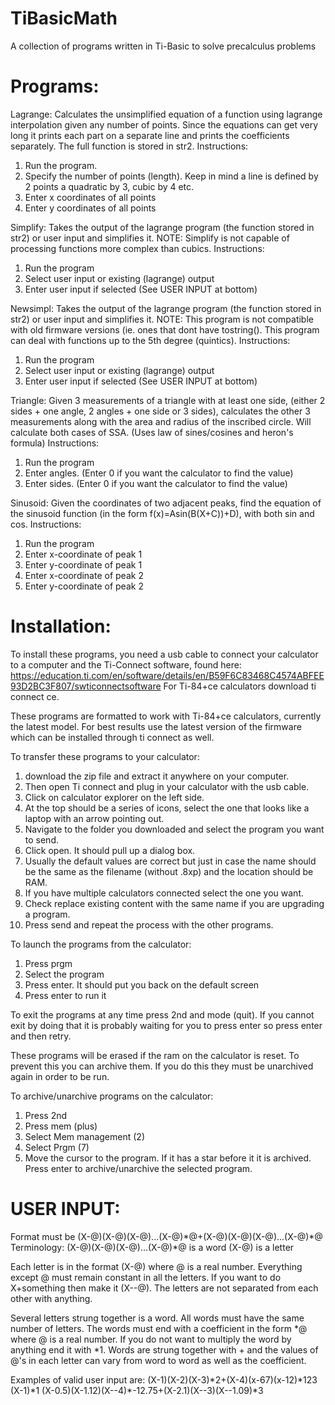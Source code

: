 # TiBasicMath
A collection of programs written in Ti-Basic to solve precalculus problems

# Programs:
Lagrange: Calculates the unsimplified equation of a function using lagrange interpolation given any number of points.
Since the equations can get very long it prints each part on a separate line and prints the coefficients separately.
The full function is stored in str2.
Instructions:
1. Run the program.
2. Specify the number of points (length). Keep in mind a line is defined by 2 points a quadratic by 3, cubic by 4 etc.
3. Enter x coordinates of all points
4. Enter y coordinates of all points

Simplify: Takes the output of the lagrange program (the function stored in str2) or user input and simplifies it.
NOTE: Simplify is not capable of processing functions more complex than cubics.
Instructions:
1. Run the program
2. Select user input or existing (lagrange) output
3. Enter user input if selected (See USER INPUT at bottom)

Newsimpl: Takes the output of the lagrange program (the function stored in str2) or user input and simplifies it.
NOTE: This program is not compatible with old firmware versions (ie. ones that dont have tostring(). This program can deal with functions up to the 5th degree (quintics).
Instructions:
1. Run the program
2. Select user input or existing (lagrange) output
3. Enter user input if selected (See USER INPUT at bottom)

Triangle: Given 3 measurements of a triangle with at least one side, (either 2 sides + one angle, 2 angles + one side or 3 sides),
calculates the other 3 measurements along with the area and radius of the inscribed circle. Will calculate both cases of SSA.
(Uses law of sines/cosines and heron's formula)
Instructions:
1. Run the program
2. Enter angles. (Enter 0 if you want the calculator to find the value)
3. Enter sides. (Enter 0 if you want the calculator to find the value)

Sinusoid: Given the coordinates of two adjacent peaks, find the equation of the sinusoid function (in the form f(x)=Asin(B(X+C))+D), with both sin and cos. 
Instructions:
1. Run the program
2. Enter x-coordinate of peak 1
3. Enter y-coordinate of peak 1
4. Enter x-coordinate of peak 2
5. Enter y-coordinate of peak 2

# Installation:
To install these programs, you need a usb cable to connect your calculator to a computer and the Ti-Connect software,
found here: https://education.ti.com/en/software/details/en/B59F6C83468C4574ABFEE93D2BC3F807/swticonnectsoftware
For Ti-84+ce calculators download ti connect ce.

These programs are formatted to work with Ti-84+ce calculators, currently the latest model. 
For best results use the latest version of the firmware which can be installed through ti connect as well.

To transfer these programs to your calculator:
1. download the zip file and extract it anywhere on your computer.
2. Then open Ti connect and plug in your calculator with the usb cable.
3. Click on calculator explorer on the left side.
4. At the top should be a series of icons, select the one that looks like a laptop with an arrow pointing out.
5. Navigate to the folder you downloaded and select the program you want to send.
6. Click open. It should pull up a dialog box. 
7. Usually the default values are correct but just in case the name should be the same as the filename (without .8xp) and the location should be RAM. 
8. If you have multiple calculators connected select the one you want.
9. Check replace existing content with the same name if you are upgrading a program.
10. Press send and repeat the process with the other programs.

To launch the programs from the calculator:
1. Press prgm
2. Select the program
3. Press enter. It should put you back on the default screen
4. Press enter to run it

To exit the programs at any time press 2nd and mode (quit).
If you cannot exit by doing that it is probably waiting for you to press enter so press enter and then retry.

These programs will be erased if the ram on the calculator is reset. To prevent this you can archive them. If you do this they must be unarchived again in order to be run.

To archive/unarchive programs on the calculator:
1. Press 2nd
2. Press mem (plus)
3. Select Mem management (2)
3. Select Prgm (7)
4. Move the cursor to the program. If it has a star before it it is archived. Press enter to archive/unarchive the selected program.

# USER INPUT: 
Format must be (X-@)(X-@)(X-@)...(X-@)\*@+(X-@)(X-@)(X-@)...(X-@)\*@
Terminology: 
(X-@)(X-@)(X-@)...(X-@)\*@ is a word
(X-@) is a letter

Each letter is in the format (X-@) where @ is a real number. Everything except @ must remain constant in all the letters.
If you want to do X+something then make it (X--@). The letters are not separated from each other with anything.

Several letters strung together is a word. All words must have the same number of letters. 
The words must end with a coefficient in the form \*@ where @ is a real number. 
If you do not want to multiply the word by anything end it with \*1. Words are strung together with + and the values of @'s
in each letter can vary from word to word as well as the coefficient.

Examples of valid user input are:
(X-1)(X-2)(X-3)\*2+(X-4)(x-67)(x-12)\*123
(X-1)\*1
(X-0.5)(X-1.12)(X--4)\*-12.75+(X-2.1)(X--3)(X--1.09)\*3
